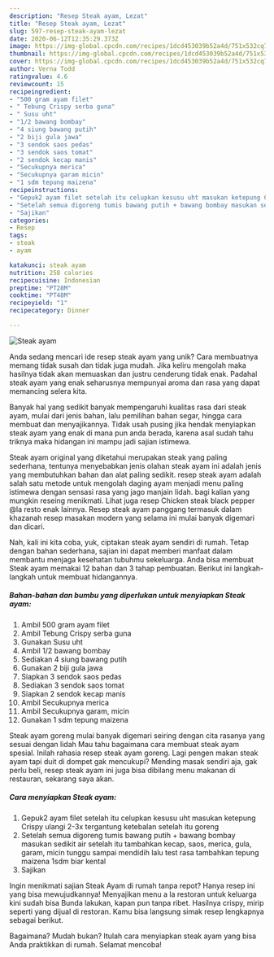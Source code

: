 ```yaml
---
description: "Resep Steak ayam, Lezat"
title: "Resep Steak ayam, Lezat"
slug: 597-resep-steak-ayam-lezat
date: 2020-06-12T12:35:29.373Z
image: https://img-global.cpcdn.com/recipes/1dcd453039b52a4d/751x532cq70/steak-ayam-foto-resep-utama.jpg
thumbnail: https://img-global.cpcdn.com/recipes/1dcd453039b52a4d/751x532cq70/steak-ayam-foto-resep-utama.jpg
cover: https://img-global.cpcdn.com/recipes/1dcd453039b52a4d/751x532cq70/steak-ayam-foto-resep-utama.jpg
author: Verna Todd
ratingvalue: 4.6
reviewcount: 15
recipeingredient:
- "500 gram ayam filet"
- " Tebung Crispy serba guna"
- " Susu uht"
- "1/2 bawang bombay"
- "4 siung bawang putih"
- "2 biji gula jawa"
- "3 sendok saos pedas"
- "3 sendok saos tomat"
- "2 sendok kecap manis"
- "Secukupnya merica"
- "Secukupnya garam micin"
- "1 sdm tepung maizena"
recipeinstructions:
- "Gepuk2 ayam filet setelah itu celupkan kesusu uht masukan ketepung Crispy ulangi 2-3x tergantung ketebalan setelah itu goreng"
- "Setelah semua digoreng tumis bawang putih + bawang bombay masukan sedikit air setelah itu tambahkan kecap, saos, merica, gula, garam, micin tunggu sampai mendidih lalu test rasa tambahkan tepung maizena 1sdm biar kental"
- "Sajikan"
categories:
- Resep
tags:
- steak
- ayam

katakunci: steak ayam 
nutrition: 258 calories
recipecuisine: Indonesian
preptime: "PT28M"
cooktime: "PT48M"
recipeyield: "1"
recipecategory: Dinner

---
```



![Steak ayam](https://img-global.cpcdn.com/recipes/1dcd453039b52a4d/751x532cq70/steak-ayam-foto-resep-utama.jpg)

Anda sedang mencari ide resep steak ayam yang unik? Cara membuatnya memang tidak susah dan tidak juga mudah. Jika keliru mengolah maka hasilnya tidak akan memuaskan dan justru cenderung tidak enak. Padahal steak ayam yang enak seharusnya mempunyai aroma dan rasa yang dapat memancing selera kita.

Banyak hal yang sedikit banyak mempengaruhi kualitas rasa dari steak ayam, mulai dari jenis bahan, lalu pemilihan bahan segar, hingga cara membuat dan menyajikannya. Tidak usah pusing jika hendak menyiapkan steak ayam yang enak di mana pun anda berada, karena asal sudah tahu triknya maka hidangan ini mampu jadi sajian istimewa.

Steak ayam original yang diketahui merupakan steak yang paling sederhana, tentunya menyebabkan jenis olahan steak ayam ini adalah jenis yang membutuhkan bahan dan alat paling sedikit. resep steak ayam adalah salah satu metode untuk mengolah daging ayam menjadi menu paling istimewa dengan sensasi rasa yang jago manjain lidah. bagi kalian yang mungkin reseing menikmati. Lihat juga resep Chicken steak black pepper @la resto enak lainnya. Resep steak ayam panggang termasuk dalam khazanah resep masakan modern yang selama ini mulai banyak digemari dan dicari.


Nah, kali ini kita coba, yuk, ciptakan steak ayam sendiri di rumah. Tetap dengan bahan sederhana, sajian ini dapat memberi manfaat dalam membantu menjaga kesehatan tubuhmu sekeluarga. Anda bisa membuat Steak ayam memakai 12 bahan dan 3 tahap pembuatan. Berikut ini langkah-langkah untuk membuat hidangannya.

<!--inarticleads1-->

##### Bahan-bahan dan bumbu yang diperlukan untuk menyiapkan Steak ayam:

1. Ambil 500 gram ayam filet
1. Ambil  Tebung Crispy serba guna
1. Gunakan  Susu uht
1. Ambil 1/2 bawang bombay
1. Sediakan 4 siung bawang putih
1. Gunakan 2 biji gula jawa
1. Siapkan 3 sendok saos pedas
1. Sediakan 3 sendok saos tomat
1. Siapkan 2 sendok kecap manis
1. Ambil Secukupnya merica
1. Ambil Secukupnya garam, micin
1. Gunakan 1 sdm tepung maizena


Steak ayam goreng mulai banyak digemari seiring dengan cita rasanya yang sesuai dengan lidah Mau tahu bagaimana cara membuat steak ayam spesial. Inilah rahasia resep steak ayam goreng. Lagi pengen makan steak ayam tapi duit di dompet gak mencukupi? Mending masak sendiri aja, gak perlu beli, resep steak ayam ini juga bisa dibilang menu makanan di restauran, sekarang saya akan. 

<!--inarticleads2-->

##### Cara menyiapkan Steak ayam:

1. Gepuk2 ayam filet setelah itu celupkan kesusu uht masukan ketepung Crispy ulangi 2-3x tergantung ketebalan setelah itu goreng
1. Setelah semua digoreng tumis bawang putih + bawang bombay masukan sedikit air setelah itu tambahkan kecap, saos, merica, gula, garam, micin tunggu sampai mendidih lalu test rasa tambahkan tepung maizena 1sdm biar kental
1. Sajikan


Ingin menikmati sajian Steak Ayam di rumah tanpa repot? Hanya resep ini yang bisa mewujudkannya! Menyajikan menu a la restoran untuk keluarga kini sudah bisa Bunda lakukan, kapan pun tanpa ribet. Hasilnya crispy, mirip seperti yang dijual di restoran. Kamu bisa langsung simak resep lengkapnya sebagai berikut. 

Bagaimana? Mudah bukan? Itulah cara menyiapkan steak ayam yang bisa Anda praktikkan di rumah. Selamat mencoba!
